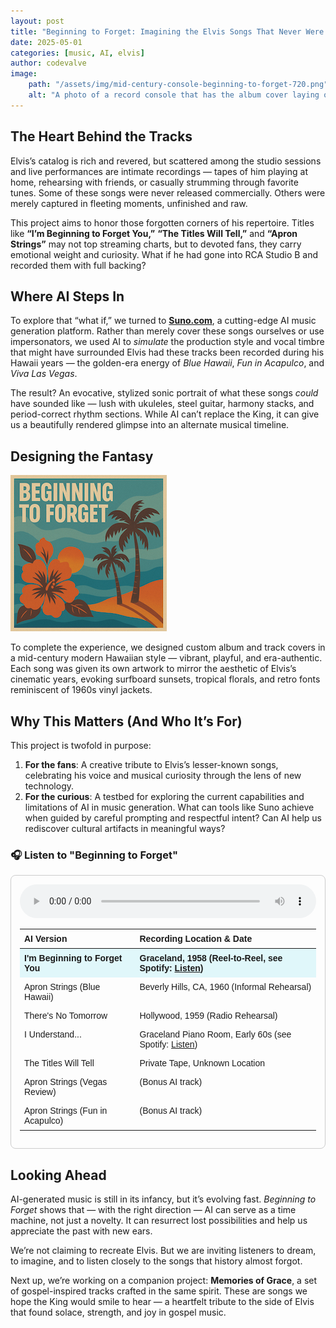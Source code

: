 ```yaml
---
layout: post
title: "Beginning to Forget: Imagining the Elvis Songs That Never Were – With a Little Help from AI"
date: 2025-05-01
categories: [music, AI, elvis]
author: codevalve
image:
    path: "/assets/img/mid-century-console-beginning-to-forget-720.png"
    alt: "A photo of a record console that has the album cover laying on the top."
---
```


## The Heart Behind the Tracks

Elvis’s catalog is rich and revered, but scattered among the studio sessions and live performances are intimate recordings — tapes of him playing at home, rehearsing with friends, or casually strumming through favorite tunes. Some of these songs were never released commercially. Others were merely captured in fleeting moments, unfinished and raw.

This project aims to honor those forgotten corners of his repertoire. Titles like **“I’m Beginning to Forget You,”** **“The Titles Will Tell,”** and **“Apron Strings”** may not top streaming charts, but to devoted fans, they carry emotional weight and curiosity. What if he had gone into RCA Studio B and recorded them with full backing?

## Where AI Steps In

To explore that “what if,” we turned to [**Suno.com**](https://suno.com), a cutting-edge AI music generation platform. Rather than merely cover these songs ourselves or use impersonators, we used AI to *simulate* the production style and vocal timbre that might have surrounded Elvis had these tracks been recorded during his Hawaii years — the golden-era energy of *Blue Hawaii*, *Fun in Acapulco*, and *Viva Las Vegas*.

The result? An evocative, stylized sonic portrait of what these songs *could* have sounded like — lush with ukuleles, steel guitar, harmony stacks, and period-correct rhythm sections. While AI can’t replace the King, it can give us a beautifully rendered glimpse into an alternate musical timeline.

## Designing the Fantasy

![Beginning to forget cover](/assets/img/beginning-to-forget-250.png)

To complete the experience, we designed custom album and track covers in a mid-century modern Hawaiian style — vibrant, playful, and era-authentic. Each song was given its own artwork to mirror the aesthetic of Elvis’s cinematic years, evoking surfboard sunsets, tropical florals, and retro fonts reminiscent of 1960s vinyl jackets.

## Why This Matters (And Who It’s For)

This project is twofold in purpose:

1. **For the fans**: A creative tribute to Elvis’s lesser-known songs, celebrating his voice and musical curiosity through the lens of new technology.
2. **For the curious**: A testbed for exploring the current capabilities and limitations of AI in music generation. What can tools like Suno achieve when guided by careful prompting and respectful intent? Can AI help us rediscover cultural artifacts in meaningful ways?

<h3>🎧 Listen to "Beginning to Forget"</h3>

<style>
  .playlist-container {
    max-width: 700px;
    border: 1px solid #ccc;
    padding: 1em;
    border-radius: 8px;
    font-family: sans-serif;
  }
  .playlist-table {
    width: 100%;
    border-collapse: collapse;
    margin-top: 1em;
  }
  .playlist-table th,
  .playlist-table td {
    text-align: left;
    padding: 0.5em;
    vertical-align: top;
  }
  .playlist-table tr:hover {
    background-color: #f9f9f9;
    cursor: pointer;
  }
  .playlist-table .active {
    font-weight: bold;
    background-color: #e0f7fa;
  }

  .icon.idle { color: #ccc; }
  .icon.paused { color: #FF5E49; }
  .icon.playing { color: #FF5E49; }
</style>

<div class="playlist-container">
  <audio id="audioPlayer" controls style="width: 100%;">
    <source id="audioSource" src="/assets/audio/im-beginning-to-forget-you.mp3" type="audio/mpeg">
    Your browser does not support the audio element.
  </audio>

  <table class="playlist-table">
    <thead>
      <tr>
        <th>AI Version</th>
        <th>Recording Location & Date</th>
      </tr>
    </thead>
    <tbody id="playlist">
      <tr class="track active" data-src="/assets/audio/im-beginning-to-forget-you.mp3">
        <td>I'm Beginning to Forget You</td>
        <td>Graceland, 1958 (Reel-to-Reel, see Spotify: <a href="https://open.spotify.com/track/3uXFj8U8yDqaurlJ3gCTlN?si=5f45105382e943b8" target="_blank" rel="noopener noreferrer">Listen</a>)</td>
      </tr>
      <tr class="track" data-src="/assets/audio/apron-strings-blue-hawaii.mp3">
        <td>Apron Strings (Blue Hawaii)</td>
        <td>Beverly Hills, CA, 1960 (Informal Rehearsal)</td>
      </tr>
      <tr class="track" data-src="/assets/audio/theres-no-tomorrow.mp3">
        <td>There's No Tomorrow</td>
        <td>Hollywood, 1959 (Radio Rehearsal)</td>
      </tr>
      <tr class="track" data-src="/assets/audio/i-understand.mp3">
        <td>I Understand...</td>
        <td>Graceland Piano Room, Early 60s (see Spotify: <a href="https://open.spotify.com/track/7hOuZtJ4GbrSE5FAB1zmr5?si=9f3997acd1e54893" target="_blank" rel="noopener noreferrer">Listen</a>)</td>
      </tr>
      <tr class="track" data-src="/assets/audio/the-titles-will-tell.mp3">
        <td>The Titles Will Tell</td>
        <td>Private Tape, Unknown Location</td>
      </tr>
      <tr class="track" data-src="/assets/audio/apron-strings-vegas-review.mp3">
        <td>Apron Strings (Vegas Review)</td>
        <td>(Bonus AI track)</td>
      </tr>
      <tr class="track" data-src="/assets/audio/apron-strings-fun-in-acapulco.mp3">
        <td>Apron Strings (Fun in Acapulco)</td>
        <td>(Bonus AI track)</td>
      </tr>
    </tbody>
  </table>
</div>

## Looking Ahead

AI-generated music is still in its infancy, but it’s evolving fast. *Beginning to Forget* shows that — with the right direction — AI can serve as a time machine, not just a novelty. It can resurrect lost possibilities and help us appreciate the past with new ears.

We’re not claiming to recreate Elvis. But we are inviting listeners to dream, to imagine, and to listen closely to the songs that history almost forgot.

Next up, we’re working on a companion project: **Memories of Grace**, a set of gospel-inspired tracks crafted in the same spirit. These are songs we hope the King would smile to hear — a heartfelt tribute to the side of Elvis that found solace, strength, and joy in gospel music.

<script src="/assets/js/audio-player.js"></script>
